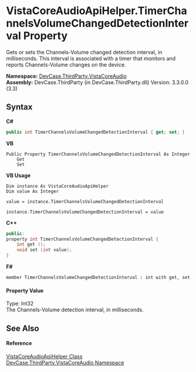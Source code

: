 # VistaCoreAudioApiHelper.TimerChannelsVolumeChangedDetectionInterval Property 
 

Gets or sets the Channels-Volume changed detection interval, in milliseconds. This interval is associated with a timer that monitors and reports Channels-Volume changes on the device.

**Namespace:**&nbsp;<a href="N_DevCase_ThirdParty_VistaCoreAudio">DevCase.ThirdParty.VistaCoreAudio</a><br />**Assembly:**&nbsp;DevCase.ThirdParty (in DevCase.ThirdParty.dll) Version: 3.3.0.0 (3.3)

## Syntax

**C#**<br />
``` C#
public int TimerChannelsVolumeChangedDetectionInterval { get; set; }
```

**VB**<br />
``` VB
Public Property TimerChannelsVolumeChangedDetectionInterval As Integer
	Get
	Set
```

**VB Usage**<br />
``` VB Usage
Dim instance As VistaCoreAudioApiHelper
Dim value As Integer

value = instance.TimerChannelsVolumeChangedDetectionInterval

instance.TimerChannelsVolumeChangedDetectionInterval = value
```

**C++**<br />
``` C++
public:
property int TimerChannelsVolumeChangedDetectionInterval {
	int get ();
	void set (int value);
}
```

**F#**<br />
``` F#
member TimerChannelsVolumeChangedDetectionInterval : int with get, set

```


#### Property Value
Type: Int32<br />The Channels-Volume detection interval, in milliseconds.

## See Also


#### Reference
<a href="T_DevCase_ThirdParty_VistaCoreAudio_VistaCoreAudioApiHelper">VistaCoreAudioApiHelper Class</a><br /><a href="N_DevCase_ThirdParty_VistaCoreAudio">DevCase.ThirdParty.VistaCoreAudio Namespace</a><br />